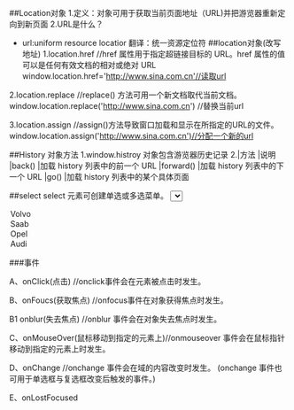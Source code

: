 ##Location对象
1.定义：对象可用于获取当前页面地址（URL)并把游览器重新定向到新页面
2.URL是什么？
- url:uniform resource locatior 翻译：统一资源定位符
##location对象(改写地址)
1.location.href 
//href 属性用于指定超链接目标的 URL。href 属性的值可以是任何有效文档的相对或绝对 URL
window.location.href='http://www.sina.com.cn'//读取url

2.location.replace
//replace() 方法可用一个新文档取代当前文档。
window.location.replace('http://www.sina.com.cn') //替换当前url

3.location.assign
//assign()方法导致窗口加载和显示在所指定的URL的文件。
window.location.assign('http://www.sina.com.cn')//分配一个新的url


##History 对象方法
1.window.histroy 对象包含游览器历史记录
2.|方法		|说明								
|back()		|加载 history 列表中的前一个 URL	
|forward()	|加载 history 列表中的下一个 URL	
|go()		|加载 history 列表中的某个具体页面	


##select 
select 元素可创建单选或多选菜单。
<select>
  <option value ="volvo">Volvo</option>
  <option value ="saab">Saab</option>
  <option value="opel">Opel</option>
  <option value="audi">Audi</option>
</select>

###事件

A、onClick(点击)     //onclick事件会在元素被点击时发生。

B、onFoucs(获取焦点)     //onfocus事件在对象获得焦点时发生。

B1 onblur(失去焦点)		//onblur 事件会在对象失去焦点时发生。
						
C、onMouseOver(鼠标移动到指定的元素上)//onmouseover 事件会在鼠标指针移动到指定的元素上时发生。

D、onChange              //onchange 事件会在域的内容改变时发生。
(onchange 事件也可用于单选框与复选框改变后触发的事件。)

E、onLostFocused